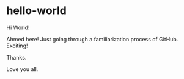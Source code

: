 # hello-world

Hi World!

Ahmed here! Just going through a familiarization process of GitHub.
Exciting!

Thanks.

Love you all.
